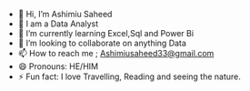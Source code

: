 - 👋 Hi, I’m Ashimiu Saheed
- 👀 I am a Data Analyst
- 🌱 I’m currently learning Excel,Sql and Power Bi
- 💞️ I’m looking to collaborate on anything Data
- 📫 How to reach me ; Ashimiusaheed33@gmail.com
- 😄 Pronouns: HE/HIM
- ⚡ Fun fact: I love Travelling, Reading and seeing the nature.

<!---
SAHEED2024/SAHEED2024 is a ✨ special ✨ repository because its `README.md` (this file) appears on your GitHub profile.
You can click the Preview link to take a look at your changes.
--->
